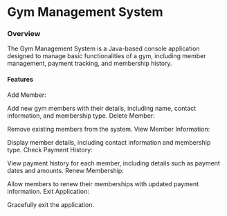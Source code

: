 <h1>Gym Management System</h1>
<h3>Overview</h3>
The Gym Management System is a Java-based console application designed to manage basic functionalities of a gym, including member management, payment tracking, and membership history.

<h4>Features</h4>
Add Member:

Add new gym members with their details, including name, contact information, and membership type.
Delete Member:

Remove existing members from the system.
View Member Information:

Display member details, including contact information and membership type.
Check Payment History:

View payment history for each member, including details such as payment dates and amounts.
Renew Membership:

Allow members to renew their memberships with updated payment information.
Exit Application:

Gracefully exit the application.
